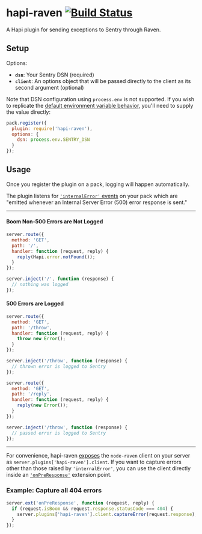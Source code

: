 hapi-raven [![Build Status](https://travis-ci.org/bendrucker/hapi-raven.svg?branch=master)](https://travis-ci.org/bendrucker/hapi-raven)
==========

A Hapi plugin for sending exceptions to Sentry through Raven. 

## Setup

Options:

* **`dsn`**: Your Sentry DSN (required)
* **`client`**: An options object that will be passed directly to the client as its second argument (optional)

Note that DSN configuration using `process.env` is not supported. If you wish to replicate the [default environment variable behavior](https://github.com/getsentry/raven-node/blob/master/lib/client.js#L21), you'll need to supply the value directly:

```js
pack.register({
  plugin: require('hapi-raven'),
  options: {
    dsn: process.env.SENTRY_DSN
  }
});
```

## Usage

Once you register the plugin on a pack, logging will happen automatically. 

The plugin listens for [`'internalError'` events](http://hapijs.com/api#server-events) on your pack which are "emitted whenever an Internal Server Error (500) error response is sent."

--------------

#### Boom Non-500 Errors are Not Logged

```js
server.route({
  method: 'GET',
  path: '/',
  handler: function (request, reply) {
    reply(Hapi.error.notFound());
  }
});

server.inject('/', function (response) {
  // nothing was logged
});
```

#### 500 Errors are Logged

```js
server.route({
  method: 'GET',
  path: '/throw',
  handler: function (request, reply) {
    throw new Error();
  }
});

server.inject('/throw', function (response) {
  // thrown error is logged to Sentry
});
```

```js
server.route({
  method: 'GET',
  path: '/reply',
  handler: function (request, reply) {
    reply(new Error());
  }
});

server.inject('/throw', function (response) {
  // passed error is logged to Sentry
});
```

-------------------------

For convenience, hapi-raven [exposes](http://hapijs.com/api#pluginexposekey-value) the `node-raven` client on your server as `server.plugins['hapi-raven'].client`. If you want to capture errors other than those raised by `'internalError'`, you can use the client directly inside an [`'onPreResponse'`](http://hapijs.com/api#error-transformation) extension point.

### Example: Capture all 404 errors
```js
server.ext('onPreResponse', function (request, reply) {
  if (request.isBoom && request.response.statusCode === 404) {
    server.plugins['hapi-raven'].client.captureError(request.response);
  }
});
```
